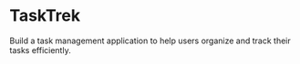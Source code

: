 # TaskTrek
Build a task management application to help users organize and track their tasks efficiently.
